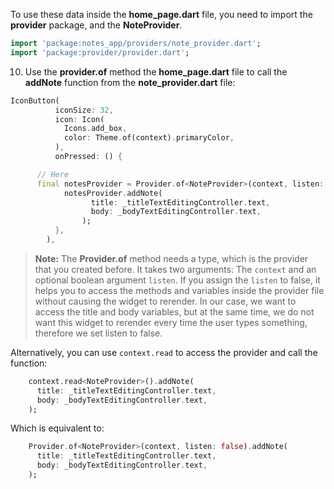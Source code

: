 To use these data inside the **home_page.dart** file, you need to import the **provider** package, and the **NoteProvider**.

```dart
import 'package:notes_app/providers/note_provider.dart';
import 'package:provider/provider.dart';
```

10. Use the **provider.of** method the **home_page.dart** file to call the **addNote** function from the **note_provider.dart** file:

```dart
IconButton(
          iconSize: 32,
          icon: Icon(
            Icons.add_box,
            color: Theme.of(context).primaryColor,
          ),
          onPressed: () {

      // Here
      final notesProvider = Provider.of<NoteProvider>(context, listen: false);
            notesProvider.addNote(
                  title: _titleTextEditingController.text,
                  body: _bodyTextEditingController.text,
                );
          },
        ),
```

> **Note:** The **Provider.of** method needs a type, which is the provider that you created before. It takes two arguments: The `context` and an optional boolean argument `listen`.
> If you assign the `listen` to false, it helps you to access the methods and variables inside the provider file without causing the widget to rerender.
> In our case, we want to access the title and body variables, but at the same time, we do not want this widget to rerender every time the user types something, therefore we set listen to false.

Alternatively, you can use `context.read` to access the provider and call the function:

```dart
    context.read<NoteProvider>().addNote(
      title: _titleTextEditingController.text,
      body: _bodyTextEditingController.text,
    );
```

Which is equivalent to:

```dart
    Provider.of<NoteProvider>(context, listen: false).addNote(
      title: _titleTextEditingController.text,
      body: _bodyTextEditingController.text,
    );
```
